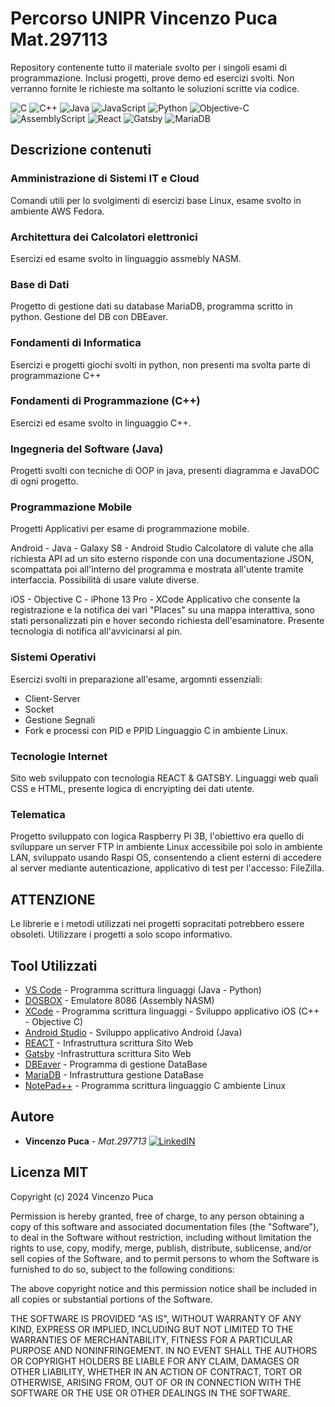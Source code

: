 # **Percorso UNIPR Vincenzo Puca Mat.297113**

Repository contenente tutto il materiale svolto per i singoli esami di programmazione. Inclusi progetti, prove demo ed esercizi svolti.
Non verranno fornite le richieste ma soltanto le soluzioni scritte via codice.

![C](https://img.shields.io/badge/c-%2300599C.svg?style=for-the-badge&logo=c&logoColor=white)
![C++](https://img.shields.io/badge/c++-%2300599C.svg?style=for-the-badge&logo=c%2B%2B&logoColor=white)
![Java](https://img.shields.io/badge/java-%23ED8B00.svg?style=for-the-badge&logo=openjdk&logoColor=white)
![JavaScript](https://img.shields.io/badge/javascript-%23323330.svg?style=for-the-badge&logo=javascript&logoColor=%23F7DF1E)
![Python](https://img.shields.io/badge/python-3670A0?style=for-the-badge&logo=python&logoColor=ffdd54)
![Objective-C](https://img.shields.io/badge/OBJECTIVE--C-%233A95E3.svg?style=for-the-badge&logo=apple&logoColor=white)
![AssemblyScript](https://img.shields.io/badge/assembly%20script-%23000000.svg?style=for-the-badge&logo=assemblyscript&logoColor=white)
![React](https://img.shields.io/badge/react-%2320232a.svg?style=for-the-badge&logo=react&logoColor=%2361DAFB)
![Gatsby](https://img.shields.io/badge/Gatsby-%23663399.svg?style=for-the-badge&logo=gatsby&logoColor=white)
![MariaDB](https://img.shields.io/badge/MariaDB-003545?style=for-the-badge&logo=mariadb&logoColor=white)

## **Descrizione contenuti**

### Amministrazione di Sistemi IT e Cloud

Comandi utili per lo svolgimenti di esercizi base Linux, esame svolto in ambiente AWS Fedora.

### Architettura dei Calcolatori elettronici

Esercizi ed esame svolto in linguaggio assmebly NASM.

### Base di Dati

Progetto di gestione dati su database MariaDB, programma scritto in python. Gestione del DB con DBEaver.

### Fondamenti di Informatica

Esercizi e progetti giochi svolti in python, non presenti ma svolta parte di programmazione C++

### Fondamenti di Programmazione (C++)

Esercizi ed esame svolto in linguaggio C++.

### Ingegneria del Software (Java)

Progetti svolti con tecniche di OOP in java, presenti diagramma e JavaDOC di ogni progetto.

### Programmazione Mobile

Progetti Applicativi per esame di programmazione mobile.

Android - Java - Galaxy S8 - Android Studio
Calcolatore di valute che alla richiesta API ad un sito esterno risponde con una documentazione JSON,
scompattata poi all'interno del programma e mostrata all'utente tramite interfaccia. Possibilità di usare valute diverse.

iOS - Objective C - iPhone 13 Pro - XCode
Applicativo che consente la registrazione e la notifica dei vari "Places" su una mappa interattiva, sono stati
personalizzati pin e hover secondo richiesta dell'esaminatore. Presente tecnologia di notifica all'avvicinarsi al pin.

### Sistemi Operativi

Esercizi svolti in preparazione all'esame, argomnti essenziali:
* Client-Server
* Socket
* Gestione Segnali
* Fork e processi con PID e PPID
Linguaggio C in ambiente Linux.

### Tecnologie Internet

Sito web sviluppato con tecnologia REACT & GATSBY.
Linguaggi web quali CSS e HTML, presente logica di encryipting dei dati utente.

### Telematica

Progetto sviluppato con logica Raspberry Pi 3B, l'obiettivo era quello di sviluppare un server FTP in ambiente Linux
accessibile poi solo in ambiente LAN, sviluppato usando Raspi OS, consentendo a client esterni di accedere al server
mediante autenticazione, applicativo di test per l'accesso: FileZilla.

## ATTENZIONE

Le librerie e i metodi utilizzati nei progetti sopracitati potrebbero essere obsoleti.
Utilizzare i progetti a solo scopo informativo.

## **Tool Utilizzati**

* [VS Code](https://code.visualstudio.com/) - Programma scrittura linguaggi (Java - Python)
* [DOSBOX](https://www.dosbox.com/) - Emulatore 8086 (Assembly NASM)
* [XCode](https://developer.apple.com/xcode/) - Programma scrittura linguaggi - Sviluppo applicativo iOS (C++ - Objective C)
* [Android Studio](https://developer.android.com/studio?hl=it) - Sviluppo applicativo Android (Java)
* [REACT](https://it.legacy.reactjs.org/) - Infrastruttura scrittura Sito Web
* [Gatsby](https://www.gatsbyjs.com/) -Infrastruttura scrittura Sito Web
* [DBEaver](https://dbeaver.io/) - Programma di gestione DataBase
* [MariaDB](https://mariadb.org/) - Infrastruttura gestione DataBase
* [NotePad++](https://notepad-plus-plus.org/downloads/) - Programma scrittura linguaggio C ambiente Linux

## **Autore**

* **Vincenzo Puca** - *Mat.297713*
[![LinkedIN](https://img.shields.io/badge/linkedin-%230077B5.svg?style=for-the-badge&logo=linkedin&logoColor=white)](https://www.linkedin.com/in/vincenzo-puca-054276304/)
## **Licenza MIT**

Copyright (c) 2024 Vincenzo Puca

Permission is hereby granted, free of charge, to any person obtaining a copy
of this software and associated documentation files (the "Software"), to deal
in the Software without restriction, including without limitation the rights
to use, copy, modify, merge, publish, distribute, sublicense, and/or sell
copies of the Software, and to permit persons to whom the Software is
furnished to do so, subject to the following conditions:

The above copyright notice and this permission notice shall be included in all
copies or substantial portions of the Software.

THE SOFTWARE IS PROVIDED "AS IS", WITHOUT WARRANTY OF ANY KIND, EXPRESS OR
IMPLIED, INCLUDING BUT NOT LIMITED TO THE WARRANTIES OF MERCHANTABILITY,
FITNESS FOR A PARTICULAR PURPOSE AND NONINFRINGEMENT. IN NO EVENT SHALL THE
AUTHORS OR COPYRIGHT HOLDERS BE LIABLE FOR ANY CLAIM, DAMAGES OR OTHER
LIABILITY, WHETHER IN AN ACTION OF CONTRACT, TORT OR OTHERWISE, ARISING FROM,
OUT OF OR IN CONNECTION WITH THE SOFTWARE OR THE USE OR OTHER DEALINGS IN THE
SOFTWARE.
